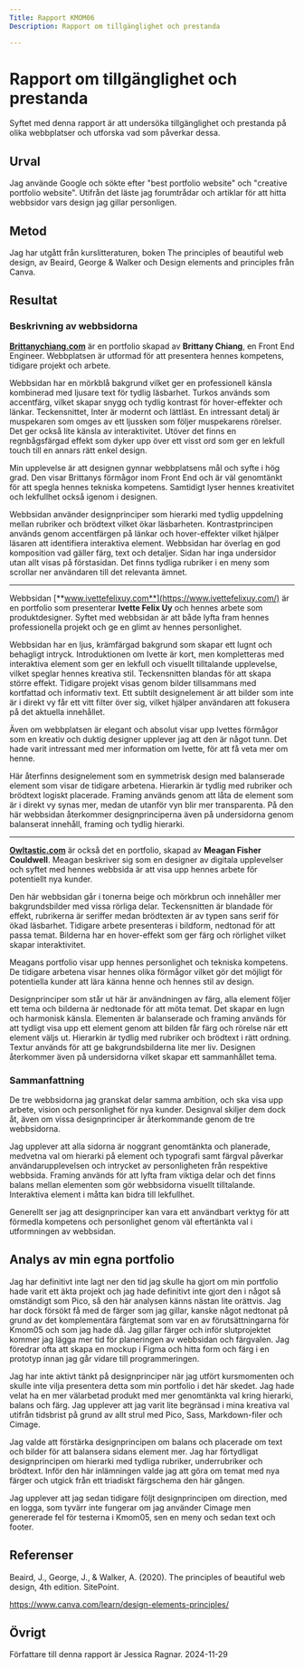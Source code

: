 ```yaml
---
Title: Rapport KMOM06
Description: Rapport om tillgänglighet och prestanda

---
```


Rapport om tillgänglighet och prestanda
=======================

Syftet med denna rapport är att undersöka tillgänglighet och prestanda på olika webbplatser och utforska vad som påverkar dessa.

Urval
-----------------------

Jag använde Google och sökte efter "best portfolio website" och "creative portfolio website". Utifrån det läste jag forumtrådar och artiklar för att hitta webbsidor vars design jag gillar personligen.

Metod
-----------------------

Jag har utgått från kurslitteraturen, boken The principles of beautiful web design, av
Beaird, George & Walker och Design elements and principles från Canva.

Resultat
-----------------------

### Beskrivning av webbsidorna

[**Brittanychiang.com**](https://brittanychiang.com) är en portfolio skapad av **Brittany Chiang**, en Front End Engineer. Webbplatsen är utformad för att presentera hennes kompetens, tidigare projekt och arbete.

Webbsidan har en mörkblå bakgrund vilket ger en professionell känsla kombinerad med ljusare text för tydlig läsbarhet. Turkos används som accentfärg, vilket skapar snygg och tydlig kontrast för hover-effekter och länkar. Teckensnittet, Inter är modernt och lättläst. En intressant detalj är muspekaren som omges av ett ljussken som följer muspekarens rörelser. Det ger också lite känsla av interaktivitet. Utöver det finns en regnbågsfärgad effekt som dyker upp över ett visst ord som ger en lekfull touch till en annars rätt enkel design.

Min upplevelse är att designen gynnar webbplatsens mål och syfte i hög grad. Den visar Brittanys förmågor inom Front End och är väl genomtänkt för att spegla hennes tekniska kompetens. Samtidigt lyser hennes kreativitet och lekfullhet också igenom i designen.

Webbsidan använder designprinciper som hierarki med tydlig uppdelning mellan rubriker och brödtext vilket ökar läsbarheten. Kontrastprincipen används genom accentfärgen på länkar och hover-effekter vilket hjälper läsaren att identifiera interaktiva element. Webbsidan har överlag en god komposition vad gäller färg, text och detaljer. Sidan har inga undersidor utan allt visas på förstasidan. Det finns tydliga rubriker i en meny som scrollar ner användaren till det relevanta ämnet.

---

Webbsidan [**www.ivettefelixuy.com**](https://www.ivettefelixuy.com/) är en portfolio som presenterar **Ivette Felix Uy** och hennes arbete som produktdesigner. Syftet med webbsidan är att både lyfta fram hennes professionella projekt och ge en glimt av hennes personlighet.

Webbsidan har en ljus, krämfärgad bakgrund som skapar ett lugnt och behagligt intryck. Introduktionen om Ivette är kort, men kompletteras med interaktiva element som ger en lekfull och visuellt tilltalande upplevelse, vilket speglar hennes kreativa stil. Teckensnitten blandas för att skapa större effekt. Tidigare projekt visas genom bilder tillsammans med kortfattad och informativ text. Ett subtilt designelement är att bilder som inte är i direkt vy får ett vitt filter över sig, vilket hjälper användaren att fokusera på det aktuella innehållet.

Även om webbplatsen är elegant och absolut visar upp Ivettes förmågor som en kreativ och duktig designer upplever jag att den är något tunn. Det hade varit intressant med mer information om Ivette, för att få veta mer om henne.

Här återfinns designelement som en symmetrisk design med balanserade element som visar de tidigare arbetena. Hierarkin är tydlig med rubriker och brödtext logiskt placerade. Framing används genom att låta de element som är i direkt vy synas mer, medan de utanför vyn blir mer transparenta. På den här webbsidan återkommer designprinciperna även på undersidorna genom balanserat innehåll, framing och tydlig hierarki.

---

[**Owltastic.com**](https://owltastic.com/index.html) är också det en portfolio, skapad av **Meagan Fisher Couldwell**. Meagan beskriver sig som en designer av digitala upplevelser och syftet med hennes webbsida är att visa upp hennes arbete för potentiellt nya kunder.

Den här webbsidan går i tonerna beige och mörkbrun och innehåller mer bakgrundsbilder med vissa rörliga delar. Teckensnitten är blandade för effekt, rubrikerna är seriffer medan brödtexten är av typen sans serif för ökad läsbarhet. Tidigare arbete presenteras i bildform, nedtonad för att passa temat. Bilderna har en hover-effekt som ger färg och rörlighet vilket skapar interaktivitet.

Meagans portfolio visar upp hennes personlighet och tekniska kompetens. De tidigare arbetena visar hennes olika förmågor vilket gör det möjligt för potentiella kunder att lära känna henne och hennes stil av design.

Designprinciper som står ut här är användningen av färg, alla element följer ett tema och bilderna är nedtonade för att möta temat. Det skapar en lugn och harmonisk känsla. Elementen är balanserade och framing används för att tydligt visa upp ett element genom att bilden får färg och rörelse när ett element väljs ut. Hierarkin är tydlig med rubriker och brödtext i rätt ordning. Textur används för att ge bakgrundsbilderna lite mer liv. Designen återkommer även på undersidorna vilket skapar ett sammanhållet tema.

### Sammanfattning

De tre webbsidorna jag granskat delar samma ambition, och ska visa upp arbete, vision och personlighet för nya kunder. Designval skiljer dem dock åt, även om vissa designprinciper är återkommande genom de tre webbsidorna.

Jag upplever att alla sidorna är noggrant genomtänkta och planerade, medvetna val om hierarki på element och typografi samt färgval påverkar användarupplevelsen och intrycket av personligheten från respektive webbsida. Framing används för att lyfta fram viktiga delar och det finns balans mellan elementen som gör webbsidorna visuellt tilltalande. Interaktiva element i måtta kan bidra till lekfullhet.

Generellt ser jag att designprinciper kan vara ett användbart verktyg för att förmedla kompetens och personlighet genom väl eftertänkta val i utformningen av webbsidan.

Analys av min egna portfolio
-----------------------

Jag har definitivt inte lagt ner den tid jag skulle ha gjort om min portfolio hade varit ett äkta projekt och jag hade definitivt inte gjort den i något så omständigt som Pico, så den här analysen känns nästan lite orättvis. Jag har dock försökt få med de färger som jag gillar, kanske något nedtonat på grund av det komplementära färgtemat som var en av förutsättningarna för Kmom05 och som jag hade då. Jag gillar färger och inför slutprojektet kommer jag lägga mer tid för planeringen av webbsidan och färgvalen. Jag föredrar ofta att skapa en mockup i Figma och hitta form och färg i en prototyp innan jag går vidare till programmeringen.

Jag har inte aktivt tänkt på designprinciper när jag utfört kursmomenten och skulle inte vilja presentera detta som min portfolio i det här skedet. Jag hade velat ha en mer välarbetad produkt med mer genomtänkta val kring hierarki, balans och färg. Jag upplever att jag varit lite begränsad i mina kreativa val utifrån tidsbrist på grund av allt strul med Pico, Sass, Markdown-filer och Cimage.

Jag valde att förstärka designprincipen om balans och placerade om text och bilder för att balansera sidans element mer. Jag har förtydligat designprincipen om hierarki med tydliga rubriker, underrubriker och brödtext. Inför den här inlämningen valde jag att göra om temat med nya färger och utgick från ett triadiskt färgschema den här gången.

Jag upplever att jag sedan tidigare följt designprincipen om direction, med en logga, som tyvärr inte fungerar om jag använder Cimage men genererade fel för testerna i Kmom05, sen en meny och sedan text och footer.

Referenser
-----------------------

Beaird, J., George, J., & Walker, A. (2020). The principles of beautiful web design, 4th edition. SitePoint.

https://www.canva.com/learn/design-elements-principles/

Övrigt
-----------------------

Författare till denna rapport är Jessica Ragnar.
2024-11-29
